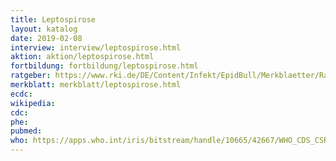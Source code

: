 ```yaml
---
title: Leptospirose
layout: katalog
date: 2019-02-08
interview: interview/leptospirose.html
aktion: aktion/leptospirose.html
fortbildung: fortbildung/leptospirose.html
ratgeber: https://www.rki.de/DE/Content/Infekt/EpidBull/Merkblaetter/Ratgeber_Leptospirose.html
merkblatt: merkblatt/leptospirose.html
ecdc:
wikipedia:
cdc:
phe:
pubmed:
who: https://apps.who.int/iris/bitstream/handle/10665/42667/WHO_CDS_CSR_EPH_2002.23.pdf;jsessionid=23DDE9D9F7F66F977B4701E5D332E6CA?sequence=1
---
```

